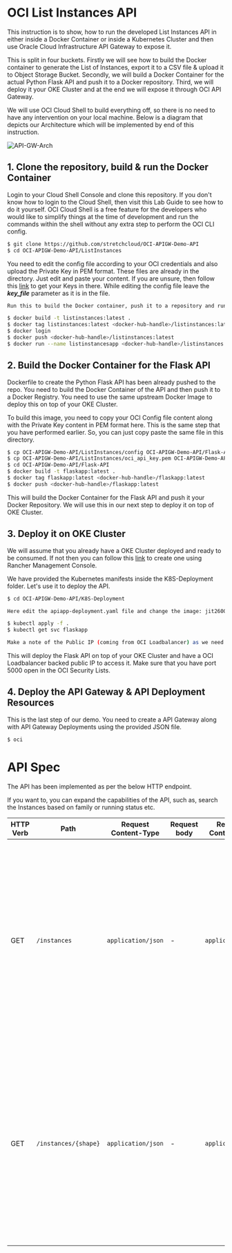 # OCI List Instances API


This instruction is to show, how to run the developed List Instances API in either inside a Docker Container or inside a Kubernetes Cluster and then use Oracle Cloud Infrastructure API Gateway to expose it.

This is split in four buckets. Firstly we will see how to build the Docker container to generate the List of Instances, export it to a CSV file & upload it to Object Storage Bucket. Secondly, we will build a Docker Container for the actual Python Flask API and push it to a Docker repository. Third, we will deploy it your OKE Cluster and at the end we will expose it through OCI API Gateway.

We will use OCI Cloud Shell to build everything off, so there is no need to have any intervention on your local machine. Below is a diagram that depicts our Architecture which will be implemented by end of this instruction.



![API-GW-Arch](https://github.com/stretchcloud/OCI-APIGW-Demo-API/blob/master/API-GW-Arch.png)





## 1. Clone the repository, build & run the Docker Container



Login to your Cloud Shell Console and clone this repository. If you don't know how to login to the Cloud Shell, then visit this Lab Guide to see how to do it yourself. OCI Cloud Shell is a free feature for the developers who would like to simplify things at the time of development and run the commands within the shell without any extra step to perform the OCI CLI config.

```bash
$ git clone https://github.com/stretchcloud/OCI-APIGW-Demo-API
$ cd OCI-APIGW-Demo-API/ListInstances
```

You need to edit the config file according to your OCI credentials and also upload the Private Key in PEM format. These files are already in the directory. Just edit and paste your content. If you are unsure, then follow this [link](https://docs.cloud.oracle.com/en-us/iaas/Content/API/Concepts/sdkconfig.htm) to get your Keys in there. While editing the config file leave the ***key_file*** parameter as it is in the file.

```bash
Run this to build the Docker container, push it to a repository and run the container to generate & upload the CSV file for the Instances.

$ docker build -t listinstances:latest .
$ docker tag listinstances:latest <docker-hub-handle>/listinstances:latest
$ docker login
$ docker push <docker-hub-handle>/listinstances:latest
$ docker run --name listinstancesapp <docker-hub-handle>/listinstances:latest
```





## 2. Build the Docker Container for the Flask API

Dockerfile to create the Python Flask API has been already pushed to the repo. You need to build the Docker Container of the API and then push it to a Docker Registry. You need to use the same upstream Docker Image to deploy this on top of your OKE Cluster.

To build this image, you need to copy your OCI Config file content along with the Private Key content in PEM format here. This is the same step that you have performed earlier. So, you can just copy paste the same file in this directory.

```bash
$ cp OCI-APIGW-Demo-API/ListInstances/config OCI-APIGW-Demo-API/Flask-API/
$ cp OCI-APIGW-Demo-API/ListInstances/oci_api_key.pem OCI-APIGW-Demo-API/Flask-API/
$ cd OCI-APIGW-Demo-API/Flask-API
$ docker build -t flaskapp:latest .
$ docker tag flaskapp:latest <docker-hub-handle>/flaskapp:latest
$ docker push <docker-hub-handle>/flaskapp:latest
```



This will build the Docker Container for the Flask API and push it your Docker Repository. We will use this in our next step to deploy it on top of OKE Cluster.



## 3. Deploy it on OKE Cluster

We will assume that you already have a OKE Cluster deployed and ready to be consumed. If not then you can follow this [link](https://oke-rancher.gitbook.io/oke-rancher/ ) to create one using Rancher Management Console.

We have provided the Kubernetes manifests inside the K8S-Deployment folder. Let's use it to deploy the API.



```bash
$ cd OCI-APIGW-Demo-API/K8S-Deployment

Here edit the apiapp-deployment.yaml file and change the image: jit2600/flaskapp:latest to your Docker Registry and image that you have pushed to in step 2.

$ kubectl apply -f .
$ kubectl get svc flaskapp

Make a note of the Public IP (coming from OCI Loadbalancer) as we need it to expose via API Gateway in the next section.
```



This will deploy the Flask API on top of your OKE Cluster and have a OCI Loadbalancer backed public IP to access it. Make sure that you have port 5000 open in the OCI Security Lists.





## 4. Deploy the API Gateway & API Deployment Resources

This is the last step of our demo. You need to create a API Gateway along with API Gateway Deployments using the provided JSON file.



```bash
$ oci 
```



# API Spec

The API has been implemented as per the below HTTP endpoint.

If you want to, you can expand the capabilities of the API, such as, search the Instances based on family or running status etc.

| HTTP Verb | Path                 | Request Content-Type | Request body | Response Content-Type | Example response body                                        |
| --------- | -------------------- | -------------------- | ------------ | --------------------- | ------------------------------------------------------------ |
| GET       | `/instances`         | `application/json`   | -            | `application/json`    | `{"data": [{"AD": "EU-FRANKFURT-1-AD-3", "Compartment": "Dyn", "Instances-env.Operation": "n/a", "Licensed": "BYOL", "MEMORY": "15", "Name": "fra-01-wp", "OCPU": "1", "OS": "Canonical-Ubuntu-16.04-2018.10.16-0", "PrivateIP": "10.0.2.3 ", "PublicIP": "130.1.1.1 ", "SSD TB": "0", "Service": "Compute", "Shape": "VM.Standard2.1", "State": "RUNNING", "Version": "n/a"}]}` |
| GET       | `/instances/{shape}` | `application/json`   | -            | `application/json`    | `{"data": [{"AD": "EU-FRANKFURT-1-AD-3", "Compartment": "Dyn", "Instances-env.Operation": "n/a", "Licensed": "BYOL", "MEMORY": "15", "Name": "fra-01-wp", "OCPU": "1", "OS": "Canonical-Ubuntu-16.04-2018.10.16-0", "PrivateIP": "10.0.2.3 ", "PublicIP": "130.1.1.2", "SSD TB": "0", "Service": "Compute", "Shape": "VM.Standard2.1", "State": "RUNNING", "Version": "n/a"}]}` |



